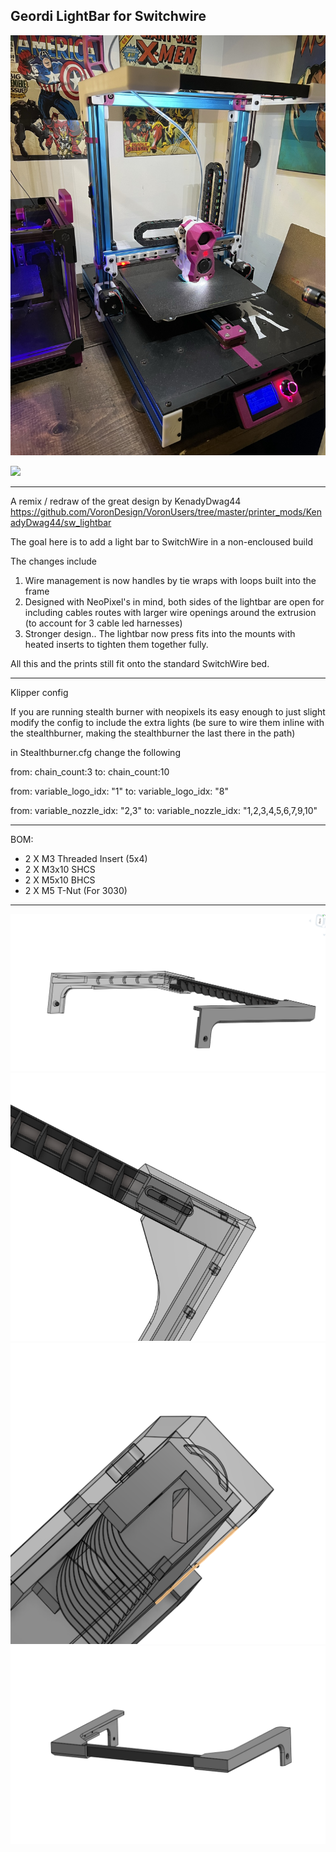 ## Geordi LightBar for Switchwire

![1](./photos/geordi_header.jpeg) 

[![](https://www.paypalobjects.com/en_US/i/btn/btn_donate_LG.gif)](https://www.paypal.com/donate?hosted_button_id=EN8E4MTBQRZ3J)

---------------------------------------------------------------------------------------


A remix / redraw of the great design  by KenadyDwag44 https://github.com/VoronDesign/VoronUsers/tree/master/printer_mods/KenadyDwag44/sw_lightbar


The goal here is to add a light bar to SwitchWire in a non-encloused build

The changes include 

1. Wire management is now handles by tie wraps with loops built into the frame 
2. Designed with  NeoPixel's in mind, both sides of the lightbar are open for including cables routes with larger wire openings around the extrusion (to account for 3 cable led harnesses)
3. Stronger design.. The lightbar now press fits into the mounts with heated inserts to tighten them together fully.


All this and the prints still fit onto the standard SwitchWire bed.   

---------------------------------------------------------------------------------------


Klipper config

If you are running stealth burner with neopixels its easy enough to just slight modify the config to include the extra lights (be sure to wire them inline with the stealthburner, making the stealthburner the last there in the path)


in Stealthburner.cfg change the following

from:	chain_count:3
to: 	chain_count:10

from:	variable_logo_idx: "1" 
to:		variable_logo_idx: "8" 

from:	variable_nozzle_idx: "2,3"
to:		variable_nozzle_idx:  "1,2,3,4,5,6,7,9,10"

---------------------------------------------------------------------------------------



BOM:

- 2 X M3 Threaded Insert (5x4)
- 2 X M3x10 SHCS 
- 2 X M5x10 BHCS
- 2 X M5 T-Nut (For 3030)

---------------------------------------------------------------------------------------


![2](./photos/geordi1.jpeg) 
![3](./photos/geordi2.jpeg) 
![4](./photos/geordi3.jpeg) 
![5](./photos/geordi4.jpeg) 

